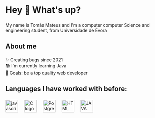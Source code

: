 <h1 align="left">Hey 👋 What's up?</h1>

###

<p align="left">My name is Tomás Mateus and I'm a computer computer Science and engineering student, from Universidade de Évora</p>

###

<h2 align="left">About me</h2>

###

<p align="left">✨ Creating bugs since 2021<br>📚 I'm currently learning Java <br>🎯 Goals: be a top quality web developer<br>

###

<h2 align="left">Languages I have worked with before:</h2>

###

<div align="left">
  <img src="https://cdn.jsdelivr.net/gh/devicons/devicon/icons/javascript/javascript-original.svg" height="40" alt="javascript logo"  />
  <img width="12" />
  <img src="https://cdn.jsdelivr.net/gh/devicons/devicon@latest/icons/c/c-original.svg" height="40" alt="C logo" />  
  <img width="12" />
  <img src="https://cdn.jsdelivr.net/gh/devicons/devicon@latest/icons/postgresql/postgresql-original-wordmark.svg" height="40" alt="Postgre SQL logo" />
  <img width="12" />
  <img src="https://cdn.jsdelivr.net/gh/devicons/devicon@latest/icons/html5/html5-original-wordmark.svg" height="40" alt="HTML logo"/>
  <img width="12" />  
  <img src="https://cdn.jsdelivr.net/gh/devicons/devicon@latest/icons/java/java-original-wordmark.svg" height="40" alt="JAVA logo"/>
  <img width="12" />          
</div>

###
